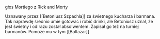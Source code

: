 
głos Mortiego z Rick and Morty

Uznawany przez [[Betoniusz Szpachla]] za świetnego kucharza i barmana. Tak naprawdę średnio umie gotować i robić drinki, ale Betoniusz uznał, że jest świetny i od razu został absolwentem. Zapisał go też na turniej barmanów. Pomoże mu w tym [[Baltazar]] 